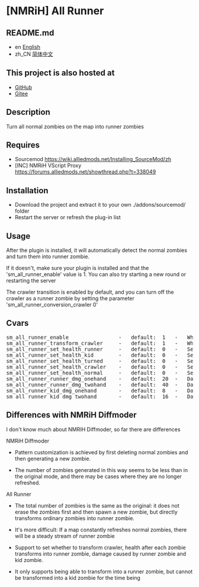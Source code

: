 # [NMRiH] All Runner


## README.md

- en [English](./readme.en.md)
- zh_CN [简体中文](./readme.md)


## This project is also hosted at

- [GitHub](https://github.com/F1F88/nmrih_all_runner)
- [Gitee](https://gitee.com/f1f88/nmrih_all_runner)


## Description

Turn all normal zombies on the map into runner zombies


## Requires

- Sourcemod https://wiki.alliedmods.net/Installing_SourceMod/zh
- [INC] NMRiH VScript Proxy https://forums.alliedmods.net/showthread.php?t=338049


## Installation

- Download the project and extract it to your own ./addons/sourcemod/ folder
- Restart the server or refresh the plug-in list


## Usage

After the plugin is installed, it will automatically detect the normal zombies and turn them into runner zombie.

If it doesn't, make sure your plugin is installed and that the 'sm_all_runner_enable' value is 1. You can also try starting a new round or restarting the server

The crawler transition is enabled by default, and you can turn off the crawler as a runner zombie by setting the parameter 'sm_all_runner_conversion_crawler 0'


## Cvars

<pre>
sm_all_runner_enable                -   default:  1   -   Whether to enable the plugins
sm_all_runner_transform_crawler     -   default:  1   -   Whether to transform the crawler
sm_all_runner_set_health_runner     -   default:  0   -   Set the runner HP (0=Auto match difficulty)
sm_all_runner_set_health_kid        -   default:  0   -   Set the kid HP (0=Auto match difficulty)
sm_all_runner_set_health_turned     -   default:  0   -   Set the turned HP (0=Auto match difficulty)
sm_all_runner_set_health_crawler    -   default:  0   -   Set the amount of health that crawler zombie converts to runner (0=Auto match difficulty)
sm_all_runner_set_health_normal     -   default:  0   -   Set the amount of health that normal zombie converts to runner (0=Auto match difficulty)
sm_all_runner_runner_dmg_onehand    -   default:  20  -   Damage runner zombie does with one handed attacks
sm_all_runner_runner_dmg_twohand    -   default:  40  -   Damage runner zombie does with two handed attacks
sm_all_runner_kid_dmg_onehand       -   default:  8   -   Damage kid zombie does with one handed attacks
sm_all_runner_kid_dmg_twohand       -   default:  16  -   Damage kid zombie does with two handed attacks
</pre>


## Differences with NMRiH Diffmoder

I don't know much about NMRIH Diffmoder, so far there are differences

NMRiH Diffmoder

- Pattern customization is achieved by first deleting normal zombies and then generating a new zombie.

- The number of zombies generated in this way seems to be less than in the original mode, and there may be cases where they are no longer refreshed.

All Runner

- The total number of zombies is the same as the original: it does not erase the zombies first and then spawn a new zombie, but directly transforms ordinary zombies into runner zombie.

- It's more difficult: If a map constantly refreshes normal zombies, there will be a steady stream of runner zombie

- Support to set whether to transform crawler, health after each zombie transforms into runner zombie, damage caused by runner zombie and kid zombie.

- It only supports being able to transform into a runner zombie, but cannot be transformed into a kid zombie for the time being
